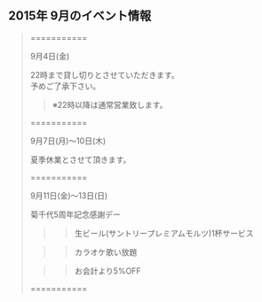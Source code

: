 ## 2015年 9月のイベント情報
> ===========
> 
> 
>  
>
> 9月4日(金)
>
>  
> 
> 22時まで貸し切りとさせていただきます。  
> 予めご了承下さい。
>
>  
>
>> ※22時以降は通常営業致します。
> 
>    
>
> ===========
>
>
>   
>
>
> 9月7日(月)〜10日(木)
>   
>
>
> 夏季休業とさせて頂きます。
>   
>
>   
>
> ===========
>
>
>  
>   
>
>
> 9月11日(金)〜13日(日)
> 
>  
>
> 菊千代5周年記念感謝デー
>   
>
> 
>>> 生ビール(サントリープレミアムモルツ)1杯サービス
>
>>> カラオケ歌い放題
>
>>> お会計より5%OFF
>
>
>   
>   
>
> ===========
